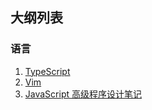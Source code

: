 
## 大纲列表

### 语言

1. [TypeScript](./typescript.md)
1. [Vim](./vim.md)
1. [JavaScript 高级程序设计笔记](./professional-javascript/index.md)





### <!--工具-->

### <!--Phaser 相关-->

#### <!--Phaser 游戏常用代码片段-->

#### <!--Phaser 游戏效果片段-->

#### <!--Phaser 完整小游戏-->

#### <!--Phaser 游戏教程--> 
